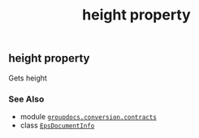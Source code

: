 ﻿---
title: height property
second_title: GroupDocs.Conversion for Python via .NET API References
description: 
type: docs
weight: 60
url: /python-net/groupdocs.conversion.contracts/epsdocumentinfo/height/
is_root: false
---

## height property


Gets height

### See Also
* module [`groupdocs.conversion.contracts`](../../)
* class [`EpsDocumentInfo`](/conversion/python-net/groupdocs.conversion.contracts/epsdocumentinfo)
